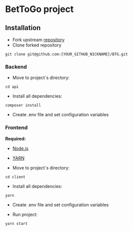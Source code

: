 
# BetToGo project

## Installation
* Fork upstream [repository](https://github.com/hyunainternational/BTG)
* Clone forked repository
```
git clone git@github.com:{YOUR_GITHUB_NICKNAME}/BTG.git
```

### Backend
* Move to project`s directory:
```
cd api
```
* Install all dependencies:
```
composer install
```
* Create .env file and set configuration variables

### Frontend
**Required:**
* [Node.js](https://nodejs.org/uk/)
* [YARN](https://classic.yarnpkg.com/lang/en/)

* Move to project`s directory:
```
cd client
```
* Install all dependencies:
```
yarn
```
* Create .env file and set configuration variables

* Run project:
```
yarn start
```
